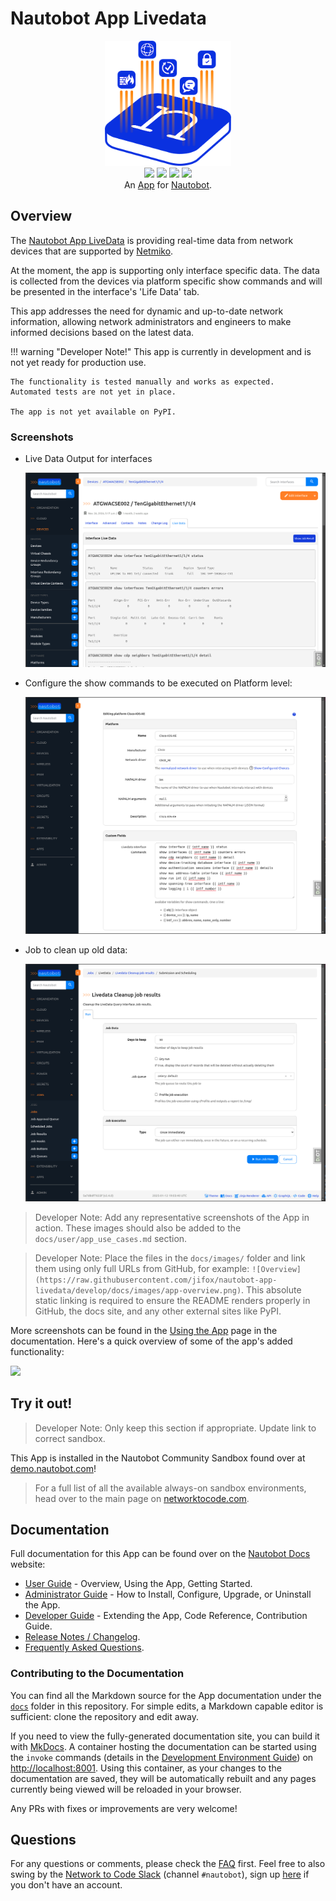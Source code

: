 # Nautobot App Livedata

<!--
Developer Note - Remove Me!

The README will have certain links/images broken until the PR is merged into `develop`. Update the GitHub links with whichever branch you're using (main etc.) if different.

The logo of the project is a placeholder (docs/images/icon-livedata.png) - please replace it with your app icon, making sure it's at least 200x200px and has a transparent background!

To avoid extra work and temporary links, make sure that publishing docs (or merging a PR) is done at the same time as setting up the docs site on RTD, then test everything.
-->

<p align="center">
  <img src="https://raw.githubusercontent.com/jifox/nautobot-app-livedata/develop/docs/images/icon-livedata.png" class="logo" height="200px">
  <br>
  <a href="https://github.com/jifox/nautobot-app-livedata.git/actions"><img src="https://github.com/jifox/nautobot-app-livedata.git/actions/workflows/ci.yml/badge.svg?branch=main"></a>
  <a href="https://github.com/jifox/projects/livedata/en/latest/"><img src="https://readthedocs.org/projects/nautobot-app-livedata/badge/"></a>
  <a href="https://pypi.org/project/livedata/"><img src="https://img.shields.io/pypi/v/livedata"></a>
  <a href="https://pypi.org/project/livedata/"><img src="https://img.shields.io/pypi/dm/livedata"></a>
  <br>
  An <a href="https://networktocode.com/nautobot-apps/">App</a> for <a href="https://nautobot.com/">Nautobot</a>.
</p>

## Overview

The [Nautobot App LiveData](https://github.com/jifox/nautobot-app-livedata/) is providing real-time data from network devices that are supported by [Netmiko](https://github.com/ktbyers/netmiko).

At the moment, the app is supporting only interface specific data. The data is collected from the devices via platform specific show commands and will be presented in the interface's 'Life Data' tab.

This app addresses the need for dynamic and up-to-date network information, allowing network administrators and engineers to make informed decisions based on the latest data. 


!!! warning "Developer Note!"
    This app is currently in development and is not yet ready for production use.

    The functionality is tested manually and works as expected.
    Automated tests are not yet in place. 
    
    The app is not yet available on PyPI.



### Screenshots

- Live Data Output for interfaces


  ![Livedata output screenshot](https://raw.githubusercontent.com/jifox/nautobot-app-livedata/develop/docs/images/livedata-app-output.png)

- Configure the show commands to be executed on Platform level:

  ![Livedata App Platform Screenshot](https://raw.githubusercontent.com/jifox/nautobot-app-livedata/develop/docs/images/livedata-app-platform-custom-fields-edit.png)

- Job to clean up old data:

  ![Livedata App Cleanup Job Results Screenshot](https://raw.githubusercontent.com/jifox/nautobot-app-livedata/develop/docs/images/livedata-app-cleanup-job-results.png)


> Developer Note: Add any representative screenshots of the App in action. These images should also be added to the `docs/user/app_use_cases.md` section.

> Developer Note: Place the files in the `docs/images/` folder and link them using only full URLs from GitHub, for example: `![Overview](https://raw.githubusercontent.com/jifox/nautobot-app-livedata/develop/docs/images/app-overview.png)`. This absolute static linking is required to ensure the README renders properly in GitHub, the docs site, and any other external sites like PyPI.

More screenshots can be found in the [Using the App](https://github.com/jifox/projects/livedata/en/latest/user/app_use_cases/) page in the documentation. Here's a quick overview of some of the app's added functionality:

![](https://raw.githubusercontent.com/jifox/nautobot-app-livedata/develop/docs/images/placeholder.png)

## Try it out!

> Developer Note: Only keep this section if appropriate. Update link to correct sandbox.

This App is installed in the Nautobot Community Sandbox found over at [demo.nautobot.com](https://demo.nautobot.com/)!

> For a full list of all the available always-on sandbox environments, head over to the main page on [networktocode.com](https://www.networktocode.com/nautobot/sandbox-environments/).

## Documentation

Full documentation for this App can be found over on the [Nautobot Docs](https://github.com/jifox/) website:

- [User Guide](https://github.com/jifox/projects/livedata/en/latest/user/app_overview/) - Overview, Using the App, Getting Started.
- [Administrator Guide](https://github.com/jifox/projects/livedata/en/latest/admin/install/) - How to Install, Configure, Upgrade, or Uninstall the App.
- [Developer Guide](https://github.com/jifox/projects/livedata/en/latest/dev/contributing/) - Extending the App, Code Reference, Contribution Guide.
- [Release Notes / Changelog](https://github.com/jifox/projects/livedata/en/latest/admin/release_notes/).
- [Frequently Asked Questions](https://github.com/jifox/projects/livedata/en/latest/user/faq/).

### Contributing to the Documentation

You can find all the Markdown source for the App documentation under the [`docs`](https://github.com/jifox/nautobot-app-livedata.git/tree/develop/docs) folder in this repository. For simple edits, a Markdown capable editor is sufficient: clone the repository and edit away.

If you need to view the fully-generated documentation site, you can build it with [MkDocs](https://www.mkdocs.org/). A container hosting the documentation can be started using the `invoke` commands (details in the [Development Environment Guide](https://github.com/jifox/projects/livedata/en/latest/dev/dev_environment/#docker-development-environment)) on [http://localhost:8001](http://localhost:8001). Using this container, as your changes to the documentation are saved, they will be automatically rebuilt and any pages currently being viewed will be reloaded in your browser.

Any PRs with fixes or improvements are very welcome!

## Questions

For any questions or comments, please check the [FAQ](https://github.com/jifox/projects/livedata/en/latest/user/faq/) first. Feel free to also swing by the [Network to Code Slack](https://networktocode.slack.com/) (channel `#nautobot`), sign up [here](http://slack.networktocode.com/) if you don't have an account.
